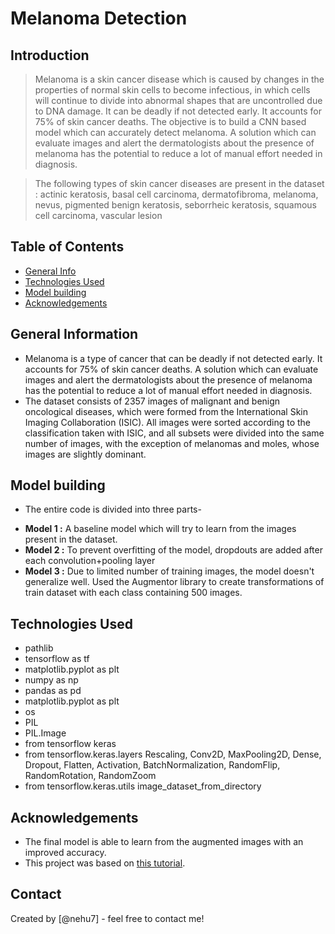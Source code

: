 # Melanoma Detection

## Introduction
> Melanoma is a skin cancer disease which is caused by changes in the properties of normal skin cells to become infectious, in which cells will continue to divide into abnormal shapes that are uncontrolled due to DNA damage. It can be deadly if not detected early. It accounts for 75% of skin cancer deaths. The objective is to build a CNN based model which can accurately detect melanoma. A solution which can evaluate images and alert the dermatologists about the presence of melanoma has the potential to reduce a lot of manual effort needed in diagnosis.

> The following types of skin cancer diseases are present in the dataset : actinic keratosis, basal cell carcinoma, dermatofibroma, melanoma, nevus, pigmented benign keratosis, seborrheic keratosis, squamous cell carcinoma, vascular lesion

## Table of Contents
* [General Info](#general-information)
* [Technologies Used](#technologies-used)
* [Model building](#Model-building)
* [Acknowledgements](#acknowledgements)

## General Information
- Melanoma is a type of cancer that can be deadly if not detected early. It accounts for 75% of skin cancer deaths.
A solution which can evaluate images and alert the dermatologists about the presence of melanoma has the potential to reduce a lot of manual effort needed in diagnosis.
- The dataset consists of 2357 images of malignant and benign oncological diseases, which were formed from the International Skin Imaging Collaboration (ISIC). All images were sorted according to the classification taken with ISIC, and all subsets were divided into the same number of images, with the exception of melanomas and moles, whose images are slightly dominant.

<!-- You don't have to answer all the questions - just the ones relevant to your project. -->

## Model building
- The entire code is divided into three parts-
* **Model 1 :** A baseline model which will try to learn from the images present in the dataset.
* **Model 2 :** To prevent overfitting of the model, dropdouts are added after each convolution+pooling layer
* **Model 3 :** Due to limited number of training images, the model doesn't generalize well. Used the Augmentor library to create transformations of train dataset with each class containing 500 images.

## Technologies Used
- pathlib
- tensorflow as tf
- matplotlib.pyplot as plt
- numpy as np
- pandas as pd
- matplotlib.pyplot as plt
- os
- PIL
- PIL.Image
- from tensorflow keras
- from tensorflow.keras.layers Rescaling, Conv2D, MaxPooling2D, Dense, Dropout, Flatten, Activation, BatchNormalization, RandomFlip, RandomRotation, RandomZoom
- from tensorflow.keras.utils image_dataset_from_directory

## Acknowledgements
- The final model is able to learn from the augmented images with an improved accuracy.
- This project was based on [this tutorial](https://learn.upgrad.com/course/1992/segment/12362/126148/385960/2008503).

## Contact
Created by [@nehu7] - feel free to contact me!


<!-- Optional -->
<!-- ## License -->
<!-- This project is open source and available under the [... License](). -->

<!-- You don't have to include all sections - just the one's relevant to your project -->
